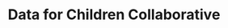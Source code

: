 ---
airtable_createdTime: '2022-05-20T09:45:58.000Z'
airtable_id: recWDZoeOE1zwhave
cases: '[''reccFSXhKtA5xxpFM'']'
geographic_scope_tag:
- Global
organisation_type_tag:
- Academic Institution
- International Organization
sector_tag:
- Children and Youth
- International development
table: organisations
title: Data for Children Collaborative
link: https://www.dataforchildrencollaborative.com/
---